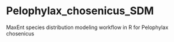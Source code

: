 # Pelophylax_chosenicus_SDM
MaxEnt species distribution modeling workflow in R for Pelophylax chosenicus 
